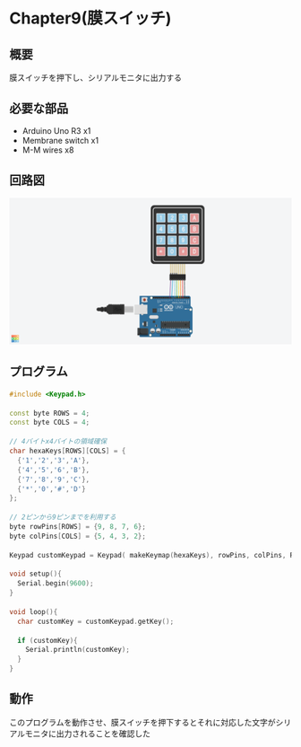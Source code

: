 # Chapter9(膜スイッチ)

## 概要

膜スイッチを押下し、シリアルモニタに出力する

## 必要な部品

- Arduino Uno R3 x1
- Membrane switch x1
- M-M wires x8

## 回路図

![回路図](./circuit.png)

## プログラム

```cpp
#include <Keypad.h>

const byte ROWS = 4;
const byte COLS = 4;

// 4バイトx4バイトの領域確保
char hexaKeys[ROWS][COLS] = {
  {'1','2','3','A'},
  {'4','5','6','B'},
  {'7','8','9','C'},
  {'*','0','#','D'}
};

// 2ピンから9ピンまでを利用する
byte rowPins[ROWS] = {9, 8, 7, 6};
byte colPins[COLS] = {5, 4, 3, 2};

Keypad customKeypad = Keypad( makeKeymap(hexaKeys), rowPins, colPins, ROWS, COLS); 

void setup(){
  Serial.begin(9600);
}
  
void loop(){
  char customKey = customKeypad.getKey();
  
  if (customKey){
    Serial.println(customKey);
  }
}
```

## 動作

このプログラムを動作させ、膜スイッチを押下するとそれに対応した文字がシリアルモニタに出力されることを確認した
